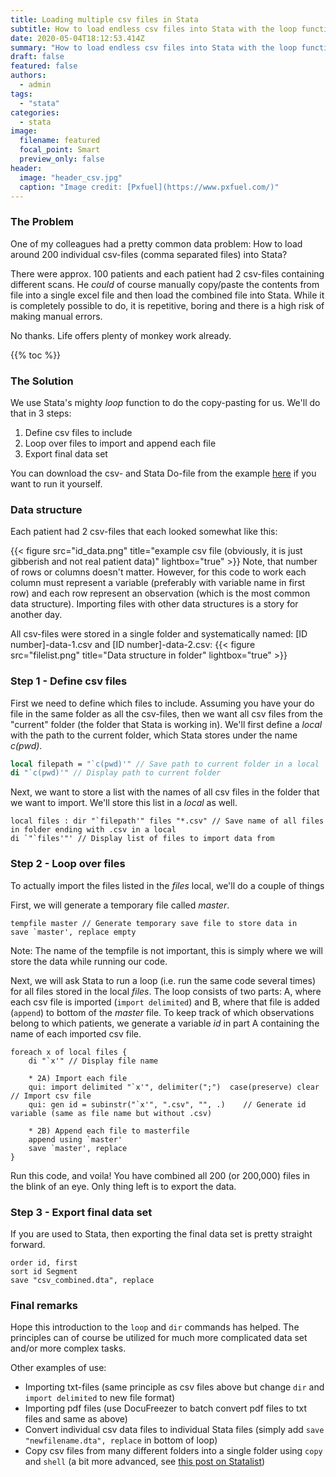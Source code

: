 ```yaml
---
title: Loading multiple csv files in Stata
subtitle: How to load endless csv files into Stata with the loop function instead of copy/pasting yourself to death.
date: 2020-05-04T18:12:53.414Z
summary: "How to load endless csv files into Stata with the loop function instead of copy/pasting yourself to death."
draft: false
featured: false
authors:
  - admin
tags:
  - "stata"
categories:
  - stata
image:
  filename: featured
  focal_point: Smart
  preview_only: false
header:
  image: "header_csv.jpg"
  caption: "Image credit: [Pxfuel](https://www.pxfuel.com/)"
---
```

### The Problem
One of my colleagues had a pretty common data problem: How to load around 200 individual csv-files (comma separated files) into Stata?

There were approx. 100 patients and each patient had 2 csv-files containing different scans. He _could_ of course manually copy/paste the contents from file into a single excel file and then load the combined file into Stata. While it is completely possible to do, it is repetitive, boring and there is a high risk of making manual errors.

No thanks. Life offers plenty of monkey work already.

{{% toc %}}


### The Solution
We use Stata's mighty _loop_ function to do the copy-pasting for us. We'll do that in 3 steps:
1. Define csv files to include
2. Loop over files to import and append each file
3. Export final data set

You can download the csv- and Stata Do-file from the example [here](https://github.com/andreasebbehoj/stata-examples/tree/master/Importing%20multiple%20csv%20files) if you want to run it yourself.

### Data structure
Each patient had 2 csv-files that each looked somewhat like this:

{{< figure src="id_data.png" title="example csv file (obviously, it is just gibberish and not real patient data)" lightbox="true" >}}
Note, that number of rows or columns doesn't matter. However, for this code to work each column must represent a variable (preferably with variable name in first row) and each row represent an observation (which is the most common data structure). Importing files with other data structures is a story for another day.

All csv-files were stored in a single folder and systematically named: [ID number]-data-1.csv and [ID number]-data-2.csv:
{{< figure src="filelist.png" title="Data structure in folder" lightbox="true" >}}


### Step 1 - Define csv files
First we need to define which files to include. Assuming you have your do file in the same folder as all the csv-files, then we want all csv files from the "current" folder (the folder that Stata is working in). We'll first define a _local_ with the path to the current folder, which Stata stores under the name _c(pwd)_.
```stata
local filepath = "`c(pwd)'" // Save path to current folder in a local
di "`c(pwd)'" // Display path to current folder
```

Next, we want to store a list with the names of all csv files in the folder that we want to import. We'll store this list in a _local_ as well.
```
local files : dir "`filepath'" files "*.csv" // Save name of all files in folder ending with .csv in a local
di `"`files'"' // Display list of files to import data from
```


### Step 2 - Loop over files
To actually import the files listed in the _files_ local, we'll do a couple of things

First, we will generate a temporary file called _master_.
```
tempfile master // Generate temporary save file to store data in
save `master', replace empty
```
Note: The name of the tempfile is not important, this is simply where we will store the data while running our code.

Next, we will ask Stata to run a loop (i.e. run the same code several times) for all files stored in the local _files_. The loop consists of two parts: A, where each csv file is imported (`import delimited`) and B, where that file is added (`append`) to bottom of the _master_ file. To keep track of which observations belong to which patients, we generate a variable _id_ in part A containing  the name of each imported csv file.
```
foreach x of local files {
    di "`x'" // Display file name

	* 2A) Import each file
	qui: import delimited "`x'", delimiter(";")  case(preserve) clear // Import csv file
	qui: gen id = subinstr("`x'", ".csv", "", .)	// Generate id variable (same as file name but without .csv)

	* 2B) Append each file to masterfile
	append using `master'
	save `master', replace
}
```
Run this code, and voila! You have combined all 200 (or 200,000) files in the blink of an eye. Only thing left is to export the data.


### Step 3 - Export final data set
If you are used to Stata, then exporting the final data set is pretty straight forward.
```
order id, first
sort id Segment
save "csv_combined.dta", replace
```


### Final remarks
Hope this introduction to the `loop` and `dir` commands has helped. The principles can of course be utilized for much more complicated data set and/or more complex tasks.

Other examples of use:
* Importing txt-files (same principle as csv files above but change `dir` and `import delimited` to new file format)
* Importing pdf files (use DocuFreezer to batch convert pdf files to txt files and same as above)
* Convert individual csv data files to individual Stata files (simply add `save "newfilename.dta", replace` in bottom of loop)
* Copy csv files from many different folders into a single folder using `copy` and `shell` (a bit more advanced, see [this post on Statalist](https://www.statalist.org/forums/forum/general-stata-discussion/general/1384969-using-copy-with-local-macros))
